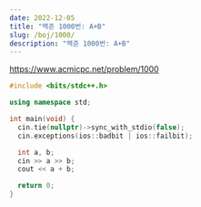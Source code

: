 ```yaml
---
date: 2022-12-05
title: "백준 1000번: A+B"
slug: /boj/1000/
description: "백준 1000번: A+B"
---
```


https://www.acmicpc.net/problem/1000

```cpp
#include <bits/stdc++.h>

using namespace std;

int main(void) {
  cin.tie(nullptr)->sync_with_stdio(false);
  cin.exceptions(ios::badbit | ios::failbit);

  int a, b;
  cin >> a >> b;
  cout << a + b;

  return 0;
}
```
